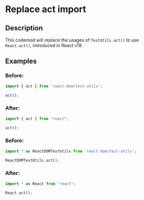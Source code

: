# Replace act import

## Description

This codemod will replace the usages of `TestUtils.act()` to use `React.act()`, introduced in React v19.

## Examples
### Before:

```ts
import { act } from 'react-dom/test-utils';

act();
```

### After:

```ts
import { act } from "react";

act();
```

### Before:

```ts
import * as ReactDOMTestUtils from 'react-dom/test-utils';

ReactDOMTestUtils.act();
```

### After:

```ts
import * as React from "react";

React.act();
```

